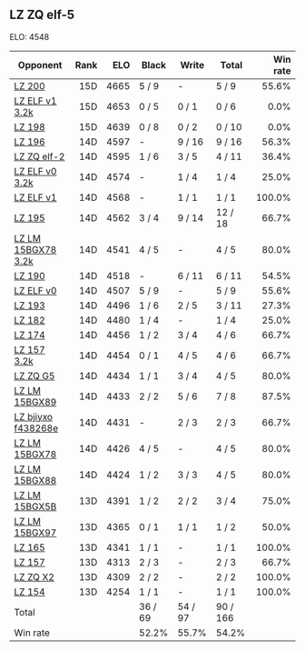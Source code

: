 ## LZ ZQ elf-5 ##

ELO: 4548

Opponent | Rank | ELO | Black | Write | Total | Win rate
---------|-----:|----:|-------|-------|-------|-------:
[LZ 200](LZ%20200.md) | 15D | 4665 | 5 / 9 | - | 5 / 9 | 55.6%
[LZ ELF v1 3.2k](LZ%20ELF%20v1%203.2k.md) | 15D | 4653 | 0 / 5 | 0 / 1 | 0 / 6 | 0.0%
[LZ 198](LZ%20198.md) | 15D | 4639 | 0 / 8 | 0 / 2 | 0 / 10 | 0.0%
[LZ 196](LZ%20196.md) | 14D | 4597 | - | 9 / 16 | 9 / 16 | 56.3%
[LZ ZQ elf-2](LZ%20ZQ%20elf-2.md) | 14D | 4595 | 1 / 6 | 3 / 5 | 4 / 11 | 36.4%
[LZ ELF v0 3.2k](LZ%20ELF%20v0%203.2k.md) | 14D | 4574 | - | 1 / 4 | 1 / 4 | 25.0%
[LZ ELF v1](LZ%20ELF%20v1.md) | 14D | 4568 | - | 1 / 1 | 1 / 1 | 100.0%
[LZ 195](LZ%20195.md) | 14D | 4562 | 3 / 4 | 9 / 14 | 12 / 18 | 66.7%
[LZ LM 15BGX78 3.2k](LZ%20LM%2015BGX78%203.2k.md) | 14D | 4541 | 4 / 5 | - | 4 / 5 | 80.0%
[LZ 190](LZ%20190.md) | 14D | 4518 | - | 6 / 11 | 6 / 11 | 54.5%
[LZ ELF v0](LZ%20ELF%20v0.md) | 14D | 4507 | 5 / 9 | - | 5 / 9 | 55.6%
[LZ 193](LZ%20193.md) | 14D | 4496 | 1 / 6 | 2 / 5 | 3 / 11 | 27.3%
[LZ 182](LZ%20182.md) | 14D | 4480 | 1 / 4 | - | 1 / 4 | 25.0%
[LZ 174](LZ%20174.md) | 14D | 4456 | 1 / 2 | 3 / 4 | 4 / 6 | 66.7%
[LZ 157 3.2k](LZ%20157%203.2k.md) | 14D | 4454 | 0 / 1 | 4 / 5 | 4 / 6 | 66.7%
[LZ ZQ G5](LZ%20ZQ%20G5.md) | 14D | 4434 | 1 / 1 | 3 / 4 | 4 / 5 | 80.0%
[LZ LM 15BGX89](LZ%20LM%2015BGX89.md) | 14D | 4433 | 2 / 2 | 5 / 6 | 7 / 8 | 87.5%
[LZ bjiyxo f438268e](LZ%20bjiyxo%20f438268e.md) | 14D | 4431 | - | 2 / 3 | 2 / 3 | 66.7%
[LZ LM 15BGX78](LZ%20LM%2015BGX78.md) | 14D | 4426 | 4 / 5 | - | 4 / 5 | 80.0%
[LZ LM 15BGX88](LZ%20LM%2015BGX88.md) | 14D | 4424 | 1 / 2 | 3 / 3 | 4 / 5 | 80.0%
[LZ LM 15BGX5B](LZ%20LM%2015BGX5B.md) | 13D | 4391 | 1 / 2 | 2 / 2 | 3 / 4 | 75.0%
[LZ LM 15BGX97](LZ%20LM%2015BGX97.md) | 13D | 4365 | 0 / 1 | 1 / 1 | 1 / 2 | 50.0%
[LZ 165](LZ%20165.md) | 13D | 4341 | 1 / 1 | - | 1 / 1 | 100.0%
[LZ 157](LZ%20157.md) | 13D | 4313 | 2 / 3 | - | 2 / 3 | 66.7%
[LZ ZQ X2](LZ%20ZQ%20X2.md) | 13D | 4309 | 2 / 2 | - | 2 / 2 | 100.0%
[LZ 154](LZ%20154.md) | 13D | 4254 | 1 / 1 | - | 1 / 1 | 100.0%
Total | | | 36 / 69 | 54 / 97 | 90 / 166 | 
Win rate| | | 52.2% | 55.7% | 54.2% | 
